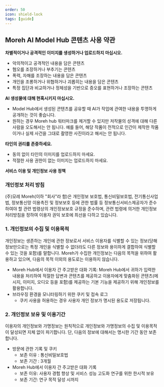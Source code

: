 ```yaml
---
order: 50
icon: shield-lock
tags: [guide]
---
```


## Moreh AI Model Hub 콘텐츠 사용 약관

**차별적이거나 공격적인 이미지를 생성하거나 업로드하지 마십시오.**

- 악의적이고 공격적인 내용을 담은 콘텐츠
- 혐오를 조장하거나 부추기는 콘텐츠
- 폭력, 자해를 조장하는 내용을 담은 콘텐츠
- 개인을 조롱하거나 위협하거나 괴롭히는 내용을 담은 콘텐츠
- 특정 집단과 비교하거나 정체성을 기반으로 증오를 표현하거나 조장하는 콘텐츠

**AI 생성물에 대해 현혹시키지 마십시오.**

- Model Hub에서 생성된 콘텐츠를 공유할 때 AI가 작업에 관여한 내용을 투명하게 공개하는 것이 좋습니다.
- 원하는 경우 Moreh hub 워터마크를 제거할 수 있지만 저작물의 성격에 대해 다른 사람을 오도해서는 안 됩니다. 예를 들어, 해당 작품이 전적으로 인간이 제작한 작품이거나 실제 사건을 그대로 촬영한 사진이라고 해서는 안 됩니다.

**타인의 권리를 존중하세요.**

- 동의 없이 타인의 이미지를 업로드하지 마세요.
- 적절한 사용 권한이 없는 이미지는 업로드하지 마세요.

**서비스 이용 및 개인정보 사용 정책**

### 개인정보 처리 방침

(주)모레 Moreh(이하 "회사"라 함)은 개인정보 보호법, 통신비밀보호법, 전기통신사업법, 정보통신망 이용촉진 및 정보보호 등에 관한 법률 등 정보통신서비스제공자가 준수하여야 할 관련 법령상의 개인정보보호 규정을 준수하며, 관련 법령에 의거한 개인정보 처리방침을 정하여 이용자 권익 보호에 최선을 다하고 있습니다.

### 1. 개인정보의 수집 및 이용목적

개인정보는 생존하는 개인에 관한 정보로서 서비스 이용자를 식별할 수 있는 정보(당해 정보만으로는 특정 개인을 식별할 수 없더라도 다른 정보와 용이하게 결합하여 식별할 수 있는 것을 포함)를 말합니다. Moreh가 수집한 개인정보는 다음의 목적을 위하여 활용하고 있으며, 다음의 목적 이외의 용도로는 이용하지 않습니다.

- Moreh Hub에서 이용자 간 주고받은 대화 기록: Moreh Hub에서 귀하가 입력한 내용을 처리하여 적절한 답변과 콘텐츠를 제공하고 이용자에게 맞춤화된 콘텐츠(메시지, 이미지, 오디오 등을 포함)를 제공하는 기본 기능을 제공하기 위해 개인정보를 활용합니다.
- 브라우징 환경을 모니터링하기 위한 쿠키 및 접속 로그
    - 쿠키 사용을 허용하는 경우 사용자 개인 정보가 명시된 용도로 저장됩니다.

### 2. 개인정보 보유 및 이용기간

이용자의 개인정보와 가명정보는 원칙적으로 개인정보와 가명정보의 수집 및 이용목적이 달성되면 지체 없이 파기합니다. 단, 다음의 정보에 대해서는 명시한 기간 동안 보존합니다.

- 방문에 관한 기록 및 쿠키
    - 보존 이유 : 통신비밀보호법
    - 보존 기간 : 3개월
- Moreh Hub에서 이용자 간 주고받은 대화 기록
    - 보존 이유: 사용자 경험 향상 및 서비스 성능 고도화 연구를 위한 한시적 보유
    - 보존 기간: 연구 목적 달성 시까지